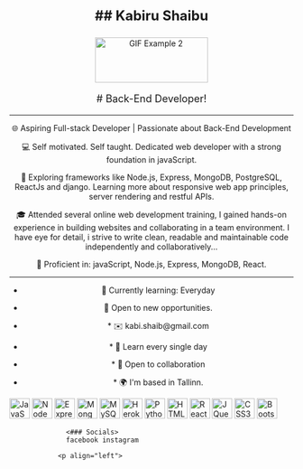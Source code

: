 <p align="center" style="font-size: 24px; font-weight: bold;">
## Kabiru Shaibu
  
</p>

<p align="center">
  <img src="https://media.giphy.com/media/MeJgB3yMMwIaHmKD4z/giphy.gif" width="200" height="80" alt="GIF Example 2"> 
</p>

<p align="center" style="font-size: 18px;">
# Back-End Developer!
</p>

---

<p align="center">
  🌐 Aspiring Full-stack Developer | Passionate about Back-End Development 
</p>

<p align="center">
  💻 Self motivated. Self taught. Dedicated web developer with a strong foundation in javaScript.
</p>


<p align="center">
  🚀 Exploring frameworks like Node.js, Express, MongoDB, PostgreSQL, ReactJs and django. Learning more about responsive web app principles, server rendering and restful APIs.
</p>


<p align="center">
  🎓 Attended several online web development training, I gained hands-on experience in building websites and collaborating in a team environment. I have eye for detail, i strive to write clean, readable and maintainable code independently and collaboratively...
</p>


<p align="center">
  🔧 Proficient in: javaScript, Node.js, Express, MongoDB, React.
</p>

---

<ul align="center">
  <li><p>🌱 Currently learning: Everyday</p></li>
  <li><p>🌟 Open to new opportunities.</p></li>
  <li><p>*   ✉️  kabi.shaib@gmail.com</p></li>
  <li><p>*   🧠  Learn every single day</p></li>
  <li><p>*   🤝  Open to collaboration</p></li>
  <li><p>*   🌍  I'm based in Tallinn.</p></li>
</ul>


<p align="left">
<a href="https://developer.mozilla.org/en-US/docs/Web/JavaScript" target="_blank" rel="noreferrer"><img src="https://raw.githubusercontent.com/danielcranney/readme-generator/main/public/icons/skills/javascript-colored.svg" width="36" height="36" alt="JavaScript" /></a>
<a href="https://nodejs.org/en/" target="_blank" rel="noreferrer"><img src="https://raw.githubusercontent.com/danielcranney/readme-generator/main/public/icons/skills/nodejs-colored.svg" width="36" height="36" alt="NodeJS" /></a>
<a href="https://expressjs.com/" target="_blank" rel="noreferrer"><img src="https://raw.githubusercontent.com/danielcranney/readme-generator/main/public/icons/skills/express-colored.svg" width="36" height="36" alt="Express" /></a>
<a href="https://www.mongodb.com/" target="_blank" rel="noreferrer"><img src="https://raw.githubusercontent.com/danielcranney/readme-generator/main/public/icons/skills/mongodb-colored.svg" width="36" height="36" alt="MongoDB" /></a>
<a href="https://www.mysql.com/" target="_blank" rel="noreferrer"><img src="https://raw.githubusercontent.com/danielcranney/readme-generator/main/public/icons/skills/mysql-colored.svg" width="36" height="36" alt="MySQL" /></a>
<a href="https://www.heroku.com/" target="_blank" rel="noreferrer"><img src="https://raw.githubusercontent.com/danielcranney/readme-generator/main/public/icons/skills/heroku-colored.svg" width="36" height="36" alt="Heroku" /></a>
<a href="https://www.python.org/" target="_blank" rel="noreferrer"><img src="https://raw.githubusercontent.com/danielcranney/readme-generator/main/public/icons/skills/python-colored.svg" width="36" height="36" alt="Python" /></a>
<a href="https://developer.mozilla.org/en-US/docs/Glossary/HTML5" target="_blank" rel="noreferrer"><img src="https://raw.githubusercontent.com/danielcranney/readme-generator/main/public/icons/skills/html5-colored.svg" width="36" height="36" alt="HTML5" /></a>
<a href="https://reactjs.org/" target="_blank" rel="noreferrer"><img src="https://raw.githubusercontent.com/danielcranney/readme-generator/main/public/icons/skills/react-colored.svg" width="36" height="36" alt="React" /></a>
<a href="https://jquery.com/" target="_blank" rel="noreferrer"><img src="https://raw.githubusercontent.com/danielcranney/readme-generator/main/public/icons/skills/jquery-colored.svg" width="36" height="36" alt="JQuery" /></a>
<a href="https://www.w3.org/TR/CSS/#css" target="_blank" rel="noreferrer"><img src="https://raw.githubusercontent.com/danielcranney/readme-generator/main/public/icons/skills/css3-colored.svg" width="36" height="36" alt="CSS3" /></a>
<a href="https://getbootstrap.com/" target="_blank" rel="noreferrer"><img src="https://raw.githubusercontent.com/danielcranney/readme-generator/main/public/icons/skills/bootstrap-colored.svg" width="36" height="36" alt="Bootstrap" /></a>
</p>
                    
                  <### Socials>
                  facebook instagram
                  
                <p align="left">

